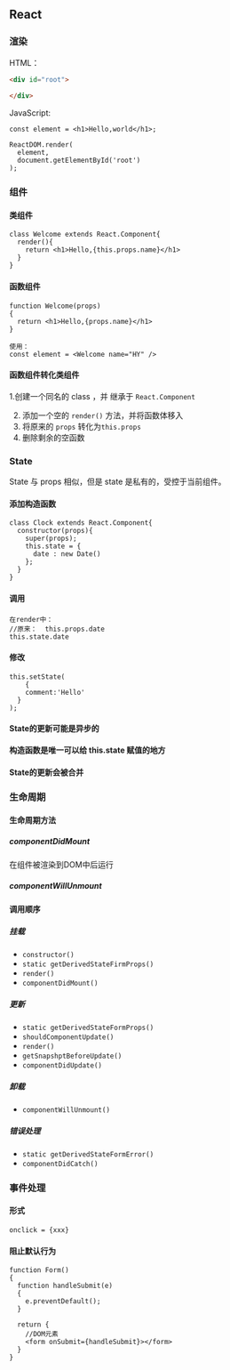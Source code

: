 ## React



### 渲染

HTML：

```html
<div id="root">
  
</div>
```



JavaScript:

```react
const element = <h1>Hello,world</h1>;

ReactDOM.render(
  element,
  document.getElementById('root')
);
```





### 组件

#### 类组件

```react
class Welcome extends React.Component{
  render(){
    return <h1>Hello,{this.props.name}</h1>
  }
}
```



#### 函数组件

```react
function Welcome(props)
{
  return <h1>Hello,{props.name}</h1>
}

使用：
const element = <Welcome name="HY" />

```



#### 函数组件转化类组件

1.创建一个同名的 class ，并 继承于 `React.Component` 

2. 添加一个空的 `render()` 方法，并将函数体移入
3. 将原来的 `props` 转化为`this.props`
4. 删除剩余的空函数





### State

State 与 props 相似，但是 state 是私有的，受控于当前组件。



#### 添加构造函数

```react
class Clock extends React.Component{
  constructor(props){
    super(props);
    this.state = {
      date : new Date()
    };
  }
}
```



#### 调用

```react
在render中：
//原来：  this.props.date
this.state.date
```



#### 修改

```react
this.setState(
	{
    comment:'Hello'
  }
);
```



#### State的更新可能是异步的

**构造函数是唯一可以给 this.state 赋值的地方**



#### State的更新会被合并







### 生命周期

#### 生命周期方法

##### componentDidMount

在组件被渲染到DOM中后运行



##### componentWillUnmount



#### 调用顺序

##### 挂载

+ `constructor()`
+ `static getDerivedStateFirmProps()`
+ `render()`
+ `componentDidMount()`

##### 更新

+ `static getDerivedStateFormProps()`
+ `shouldComponentUpdate()`
+ `render()`
+ `getSnapshptBeforeUpdate()`
+ `componentDidUpdate()`

##### 卸载

+ `componentWillUnmount()`

##### 错误处理

+ `static getDerivedStateFormError()`
+ `componentDidCatch()`





### 事件处理

#### 形式

 `onclick = {xxx}` 



#### 阻止默认行为

```react
function Form()
{
  function handleSubmit(e)
  {
    e.preventDefault();
  }
  
  return {
    //DOM元素
    <form onSubmit={handleSubmit}></form>
  }
}
```





















